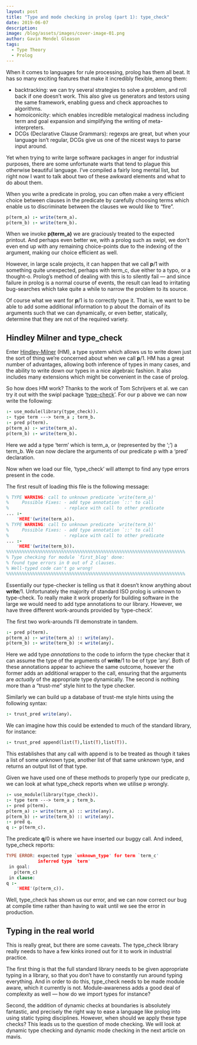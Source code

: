 ```yaml
---
layout: post
title: "Type and mode checking in prolog (part 1): type_check"
date: 2019-06-07
description:
image: /blog/assets/images/cover-image-01.png
author: Gavin Mendel Gleason
tags:
  - Type Theory
  - Prolog
---
```

When it comes to languages for rule processing, prolog has them all beat. It has so many exciting features that make it incredibly flexible, among them:

* backtracking: we can try several strategies to solve a problem, and roll back if one doesn’t work. This also give us generators and testors using the same framework, enabling guess and check approaches to algorithms.
* homoiconicity: which enables incredible metalogical madness including term and goal expansion and simplifying the writing of meta-interpreters.
* DCGs (Declarative Clause Grammars): regexps are great, but when your language isn’t regular, DCGs give us one of the nicest ways to parse input around.

Yet when trying to write large software packages in anger for industrial purposes, there are some unfortunate warts that tend to plague this otherwise beautiful language. I’ve compiled a fairly long mental list, but right now I want to talk about two of these awkward elements and what to do about them.

When you write a predicate in prolog, you can often make a very efficient choice between clauses in the predicate by carefully choosing terms which enable us to discriminate between the clauses we would like to “fire”.

```prolog
p(term_a) :- write(term_a).
p(term_b) :- write(term_b).
```

When we invoke **p(term_a)** we are graciously treated to the expected printout. And perhaps even better we, with a prolog such as swipl, we don’t even end up with any remaining choice-points due to the indexing of the argument, making our choice efficient as well.

However, in large scale projects, it can happen that we call **p**/1 with something quite unexpected, perhaps with term_c, due either to a typo, or a thought-o. Prolog’s method of dealing with this is to silently fail — and since failure in prolog is a normal course of events, the result can lead to irritating bug-searches which take quite a while to narrow the problem to its source.

Of course what we want for **p**/1 is to correctly type it. That is, we want to be able to add some additional information to p about the domain of its arguments such that we can dynamically, or even better, statically, determine that they are not of the required variety.

## Hindley Milner and type_check

Enter [Hindley-Milner](https://en.wikipedia.org/wiki/Hindley%E2%80%93Milner_type_system) (HM), a type system which allows us to write down just the sort of thing we’re concerned about when we call **p**/1. HM has a great number of advantages, allowing both inference of types in many cases, and the ability to write down our types in a nice algebraic fashion. It also includes many extensions which might be convenient in the case of prolog.

So how does HM work? Thanks to the work of Tom Schrijvers et al. we can try it out with the swipl package ‘[type-check](http://www.swi-prolog.org/pack/list?p=type_check)’. For our p above we can now write the following:

```prolog
:- use_module(library(type_check)).
:- type term ---> term_a ; term_b.
:- pred p(term).
p(term_a) :- write(term_a).
p(term_b) :- write(term_b).
```

Here we add a type ‘term’ which is term_a, or (represented by the ‘;’) a term_b. We can now declare the arguments of our predicate p with a ‘pred’ declaration.

Now when we load our file, ‘type_check’ will attempt to find any type errors present in the code.

The first result of loading this file is the following message:

```prolog
% TYPE WARNING: call to unknown predicate `write(term_a)'
%     Possible Fixes: - add type annotation `::' to call
%                     - replace with call to other predicate
... :-
    'HERE'(write(term_a)).
% TYPE WARNING: call to unknown predicate `write(term_b)'
%     Possible Fixes: - add type annotation `::' to call
%                     - replace with call to other predicate
... :-
    'HERE'(write(term_b)).
%%%%%%%%%%%%%%%%%%%%%%%%%%%%%%%%%%%%%%%%%%%%%%%%%%%%%%%%%%%%%%%%%%%%
% Type checking for module `first_blog' done:
% found type errors in 0 out of 2 clauses.
% Well-typed code can't go wrong!
%%%%%%%%%%%%%%%%%%%%%%%%%%%%%%%%%%%%%%%%%%%%%%%%%%%%%%%%%%%%%%%%%%%%
```

Essentially our type-checker is telling us that it doesn’t know anything about **write**/1. Unfortunately the majority of standard ISO prolog is unknown to type-check. To really make it work properly for building software in the large we would need to add type annotations to our library. However, we have three different work-arounds provided by ‘type-check’.

The first two work-arounds I’ll demonstrate in tandem.

```prolog
:- pred p(term).
p(term_a) :- write(term_a) :: write(any).
p(term_b) :- write(term_b) :< write(any).
```

Here we add type *annotations* to the code to inform the type checker that it can assume the type of the arguments of **write**/1 to be of type ‘any’. Both of these annotations appear to achieve the same outcome, however the former adds an additional wrapper to the call, ensuring that the arguments are *actually* of the appropriate type dynamically. The second is nothing more than a “trust-me” style hint to the type checker.

Similarly we can build up a database of trust-me style hints using the following syntax:

```prolog
:- trust_pred write(any).
```

We can imagine how this could be extended to much of the standard library, for instance:

```prolog
:- trust_pred append(list(T),list(T),list(T)).
```

This establishes that any call with append is to be treated as though it takes a list of some unknown type, another list of that same unknown type, and returns an output list of that type.

Given we have used one of these methods to properly type our predicate p, we can look at what type_check reports when we utilise p wrongly.

```prolog
:- use_module(library(type_check)).
:- type term ---> term_a ; term_b.
:- pred p(term).
p(term_a) :- write(term_a) :: write(any).
p(term_b) :- write(term_b) :: write(any).
:- pred q.
q :- p(term_c).
```

The predicate **q**/0 is where we have inserted our buggy call. And indeed, type_check reports:

```prolog
TYPE ERROR: expected type `unknown_type' for term `term_c'
            inferred type `term'
 in goal:
   p(term_c)
 in clause:
q :-
    'HERE'(p(term_c)).
```

Well, type_check has shown us our error, and we can now correct our bug at compile time rather than having to wait until we see the error in production.

## Typing in the real world

This is really great, but there are some caveats. The type_check library really needs to have a few kinks ironed out for it to work in industrial practice.

The first thing is that the full standard library needs to be given appropriate typing in a library, so that you don’t have to constantly run around typing everything. And in order to do this, type_check needs to be made module aware, which it currently is not. Module-awareness adds a good deal of complexity as well — how do we import types for instance?

Second, the addition of dynamic checks at boundaries is absolutely fantastic, and precisely the right way to ease a language like prolog into using static typing disciplines. However, when should we apply these type checks? This leads us to the question of mode checking. We will look at dynamic type checking and dynamic mode checking in the next article on mavis.

